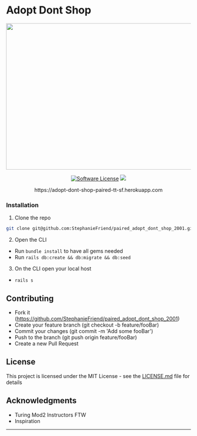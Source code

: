 # Adopt Dont Shop

<p align="center">
  <img width="600" height="400" src="https://cdn.shopify.com/s/files/1/2727/4582/products/product-image-652197370_1024x1024.jpg?v=1571709483">
</p>

<p align="center">
<a href="LICENSE"><img alt="Software License" src="https://img.shields.io/badge/license-MIT-brightgreen.svg?style=flat-square"></a>
  <a href="https://codeclimate.com/github/tylertomlinson/Enigma/maintainability"><img src="https://api.codeclimate.com/v1/badges/8202f4f70c28f421c71d/maintainability" /></a>
</p>

<p align="center">
 https://adopt-dont-shop-paired-tt-sf.herokuapp.com
 
   </p>


### Installation

1. Clone the repo
```sh
git clone git@github.com:StephanieFriend/paired_adopt_dont_shop_2001.git
```
2. Open the CLI 
  - Run ```bundle install``` to have all gems needed 
  - Run ```rails db:create && db:migrate && db:seed```
  
3. On the CLI open your local host 
  - ```rails s```

## Contributing
- Fork it (https://github.com/StephanieFriend/paired_adopt_dont_shop_2001)
- Create your feature branch (git checkout -b feature/fooBar)
- Commit your changes (git commit -m 'Add some fooBar')
- Push to the branch (git push origin feature/fooBar)
- Create a new Pull Request

## License
This project is licensed under the MIT License - see the [LICENSE.md](LICENSE) file for details

## Acknowledgments

* Turing Mod2 Instructors FTW
* Inspiration

______________________________________________________________________________________________________________________________
